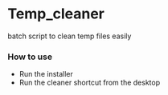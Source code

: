 # Temp_cleaner
batch script to clean temp files easily
### How to use 
* Run the installer
* Run the cleaner shortcut from the desktop